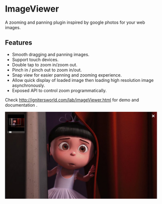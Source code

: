 # ImageViewer
A zooming and panning plugin inspired by google photos for your web images.

## Features
<ul>
    <li>Smooth dragging and panning images.</li>
    <li>Support touch devices.</li>
    <li>Double tap to zoom in/zoom out.</li>
    <li>Pinch in / pinch out to zoom in/out.</li>
    <li>Snap view for easier panning and zooming experience.</li>
    <li>Allow quick display of loaded image then loading high resolution image asynchronously.</li>
    <li>Exposed API to control zoom programmatically.</li>
</ul>

Check http://ignitersworld.com/lab/imageViewer.html  for demo and documentation .

![alt tag](imageviewer.jpg)
